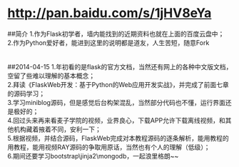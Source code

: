 # http://pan.baidu.com/s/1jHV8eYa
##简介
1.作为Flask初学者，墙内能找到的近期资料也就在上面的百度云盘中；<br>
2.作为Python爱好者，能进到这里的说明都是道友，人生苦短，随意Fork<br>
<br>
<br>
##2014-04-15
1.年初看的是flask的官方文档，当然还有网上的各种中文版文档，空留了些难以理解的基本概念；<br>
2.拜读《FlaskWeb开发：基于Python的Web应用开发实战》，并完成了前面七章的源码学习；<br>
3.学习miniblog源码，但是感觉后台构架混乱，当然部分代码也不懂，运行界面还是极好的；<br>
4.回过头来再来看麦子学院的视频，业界良心，下载APP允许下载离线视频，和其他机构藏着掖着不同，安利一下；<br>
5.根据视频，并结合源码，FlaskWeb完成对本教程源码的逐条解析，能用教程的用教程，能用视频RAY源码的争取用原话，当然也有个人的理解（低级）；<br>
6.期间还要学习bootstrap\jinja2\mongodb，一起浪里格朗~~<br>
